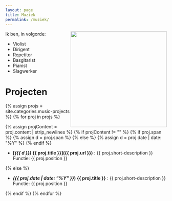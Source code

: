 ```yaml
---
layout: page
title: Muziek
permalink: /muziek/
---
```


<img src="https://am3pap002files.storage.live.com/y4mmgnVEeKvet9aw--7jotIKxFI4prT-scn5S8BbQQgNDkVVPMU57mgyCHPnnZGzU8pe9a3Jjx1aH0ykcjTQdUSTQafNO6F6AG95PRhBXaW2lulHM6MECyBwfs1_FRam00ACJLc36VWqvknU2dYWi_Mg_8t0ecTEIig_jrqE2-C0nncGocNrYgGa1nJWOtVwd1Jdb0Dmk339RQc8tRcwWar1Q/Krashna%20Mar%202019-9.jpg?psid=1&width=1294&height=862" width="300" align="right"/>

Ik ben, in volgorde:

- Violist
- Dirigent
- Repetitor
- Basgitarist
- Pianist
- Slagwerker

# Projecten

{% assign projs = site.categories.music-projects %}
{% for proj in projs %}

{% assign projContent = proj.content | strip_newlines %}
{% if projContent != "" %}
{% if proj.span %}
{% assign d = proj.span %}
{% else %}
{% assign d = proj.date | date: "%Y" %}
{% endif %}


- **[_({{ d }})_  {{ proj.title }}]({{ proj.url }})**
: {{ proj.short-description }}  
Functie: {{ proj.position }}

{% else %}

- **_({{ proj.date | date: "%Y" }}_)  {{ proj.title }}**
: {{ proj.short-description }}  
Functie: {{ proj.position }}

{% endif %}
{% endfor %}

